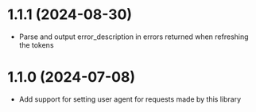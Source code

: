 # 1.1.1 (2024-08-30)
- Parse and output error_description in errors returned when refreshing the tokens

# 1.1.0 (2024-07-08)
- Add support for setting user agent for requests made by this library
